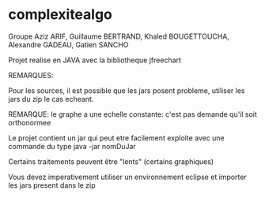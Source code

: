 # complexitealgo

Groupe Aziz ARIF, Guillaume BERTRAND, Khaled BOUGETTOUCHA, Alexandre GADEAU, Gatien SANCHO

Projet realise en JAVA avec la bibliotheque jfreechart

REMARQUES:

Pour les sources, il est possible que les jars posent probleme, utiliser les jars du zip le cas echeant.

REMARQUE: le graphe a une echelle constante: c'est pas demande qu'il soit orthonormee

Le projet contient un jar qui peut etre facilement exploite avec une commande du type java -jar nomDuJar

Certains traitements peuvent être "lents" (certains graphiques)

Vous devez imperativement utiliser un environnement eclipse et importer les jars present dans le zip
